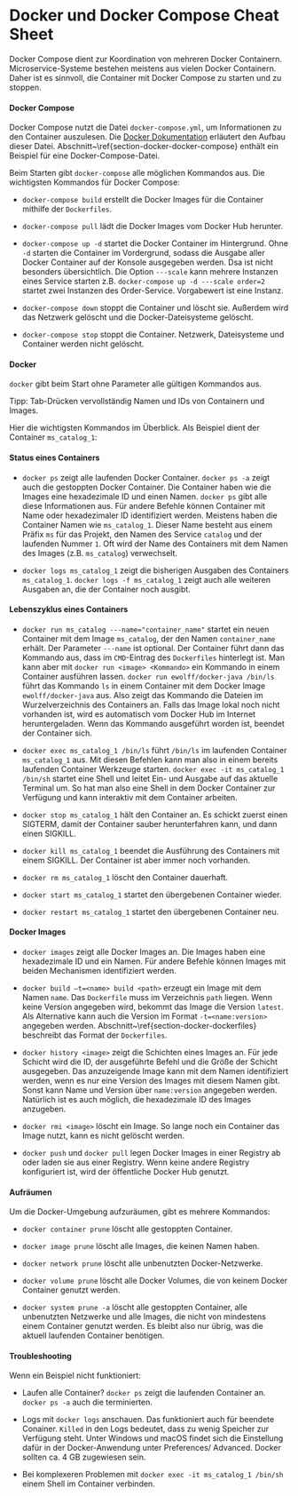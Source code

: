 # Docker und Docker Compose Cheat Sheet

Docker Compose dient zur Koordination von mehreren Docker Containern.
Microservice-Systeme bestehen meistens aus vielen Docker Containern.
Daher ist es sinnvoll, die Container mit Docker Compose zu
starten und zu stoppen.

#### Docker Compose

Docker Compose nutzt die Datei `docker-compose.yml`, um
Informationen zu den Container auszulesen. Die
[Docker Dokumentation](https://docs.docker.com/compose/compose-file/)
erläutert den Aufbau dieser Datei.
Abschnitt~\ref{section-docker-docker-compose} enthält ein Beispiel für
eine Docker-Compose-Datei.

Beim Starten gibt `docker-compose` alle möglichen Kommandos aus. Die
wichtigsten Kommandos für Docker Compose:

* `docker-compose build` erstellt die Docker Images für die Container
  mithilfe der `Dockerfiles`.

* `docker-compose pull` lädt die Docker Images vom Docker Hub
  herunter.

* `docker-compose up -d` startet die Docker Container im Hintergrund.
Ohne `-d` starten die Container im Vordergrund, sodass die Ausgabe aller Docker
Container auf der Konsole ausgegeben werden. Dsa ist nicht besonders
übersichtlich. Die Option `---scale`
kann mehrere Instanzen eines Service starten z.B.
`docker-compose up -d ---scale order=2` startet zwei Instanzen des
Order-Service. Vorgabewert ist eine Instanz.

* `docker-compose down` stoppt die Container und löscht sie. Außerdem
wird das Netzwerk gelöscht und die Docker-Dateisysteme gelöscht.

* `docker-compose stop` stoppt die Container. Netzwerk,
  Dateisysteme und Container werden nicht gelöscht.

#### Docker

`docker` gibt beim Start ohne Parameter alle gültigen Kommandos aus.

Tipp: Tab-Drücken vervollständig Namen und IDs von Containern und
Images.

Hier die wichtigsten Kommandos im Überblick. Als Beispiel dient
der Container `ms_catalog_1`:

#### Status eines Containers

* `docker ps` zeigt alle laufenden Docker Container. `docker ps -a`
zeigt auch die gestoppten Docker Container. Die Container haben wie
die Images eine hexadezimale ID und einen Namen.
`docker ps` gibt alle diese Informationen aus.
Für andere Befehle
können Container mit Name oder hexadezimaler ID identifiziert
werden. Meistens
haben die Container Namen wie `ms_catalog_1`. Dieser Name besteht aus
einem Präfix `ms` für das Projekt, den Namen des Service `catalog` und
der laufenden Nummer `1`.
Oft wird der Name des
Containers mit dem Namen des Images (z.B. `ms_catalog`) verwechselt.

* `docker logs ms_catalog_1` zeigt die bisherigen Ausgaben des
      Containers `ms_catalog_1`. `docker logs -f ms_catalog_1` zeigt
      auch alle weiteren Ausgaben an, die der Container noch ausgibt.

#### Lebenszyklus eines Containers

* `docker run ms_catalog ---name="container_name"` startet ein neuen
Container mit dem Image `ms_catalog`, der den
Namen `container_name` erhält. Der Parameter `---name` ist
optional. Der Container
führt dann das Kommando aus, dass im `CMD`-Eintrag des `Dockerfiles`
hinterlegt ist. Man kann aber mit `docker run <image> <Kommando>`
ein Kommando in einem Container ausführen lassen. `docker run
ewolff/docker-java /bin/ls` führt das Kommando `ls` in einem Container
mit dem Docker Image `ewolff/docker-java` aus. Also zeigt das Kommando
die
Dateien im Wurzelverzeichnis des Containers an. Falls das Image lokal
noch nicht vorhanden ist, wird es automatisch vom Docker Hub im
Internet heruntergeladen. Wenn das Kommando ausgeführt worden ist,
beendet der Container sich.

* `docker exec ms_catalog_1 /bin/ls` führt `/bin/ls` im laufenden Container
  `ms_catalog_1` aus. Mit diesen Befehlen kann man also in einem
  bereits laufenden Container
  Werkzeuge starten. `docker exec -it ms_catalog_1 /bin/sh` startet
  eine Shell und leitet Ein- und Ausgabe auf das aktuelle Terminal
  um. So hat man also eine Shell in dem Docker Container zur
  Verfügung und kann interaktiv mit dem Container arbeiten.

* `docker stop ms_catalog_1` hält den Container an. Es
  schickt zuerst einen SIGTERM, damit der Container sauber
  herunterfahren kann, und dann einen SIGKILL. 

* `docker kill ms_catalog_1` beendet die Ausführung des 
  Containers mit einem SIGKILL. Der Container ist aber immer noch vorhanden.

* `docker rm ms_catalog_1` löscht den Container dauerhaft.

* `docker start ms_catalog_1` startet den übergebenen Container wieder.

* `docker restart ms_catalog_1` startet den übergebenen Container neu.

#### Docker Images

* `docker images` zeigt alle Docker Images an. Die Images haben eine
hexadezimale ID und ein Namen. Für andere Befehle können Images mit
beiden Mechanismen identifiziert werden.

* `docker build –t=<name> build <path>` erzeugt ein Image mit dem Namen
`name`. Das `Dockerfile` muss im Verzeichnis `path` liegen. Wenn keine
Version angegeben wird, bekommt das Image die Version `latest`. Als
Alternative kann auch die Version im Format `-t=<name:version>`
angegeben werden. Abschnitt~\ref{section-docker-dockerfiles}
beschreibt das Format der `Dockerfiles`.

* `docker history <image>` zeigt die Schichten eines Images an. Für jede
Schicht wird die ID, der ausgeführte Befehl und die Größe der Schicht
ausgegeben. Das anzuzeigende Image kann mit dem Namen
identifiziert werden, wenn es nur eine Version des Images mit diesem
Namen gibt. Sonst kann Name und Version über `name:version` angegeben
werden. Natürlich ist es auch möglich, die hexadezimale ID des Images
anzugeben.

* `docker rmi <image>` löscht ein Image. So lange noch
ein Container das Image nutzt, kann es nicht gelöscht
werden.

* `docker push` und `docker pull` legen Docker Images in einer Registry
ab oder laden sie aus einer Registry. Wenn keine andere Registry
konfiguriert ist, wird der öffentliche Docker Hub genutzt.

#### Aufräumen

Um die Docker-Umgebung aufzuräumen, gibt es mehrere Kommandos:

* `docker container prune` löscht alle gestoppten Container.

* `docker image prune` löscht alle Images, die keinen Namen haben.

* `docker network prune` löscht alle unbenutzten Docker-Netzwerke.

* `docker volume prune` löscht alle Docker Volumes, die von keinem
Docker Container genutzt werden.

* `docker system prune -a` löscht alle gestoppten Container, alle
  unbenutzten Netzwerke und alle Images, die nicht von mindestens
  einem Container genutzt werden. Es bleibt also nur übrig, was die
  aktuell laufenden Container benötigen.

#### Troubleshooting

Wenn ein Beispiel nicht funktioniert:

* Laufen alle Container? `docker ps` zeigt die laufenden Container
  an. `docker ps -a` auch die terminierten.

* Logs mit `docker logs` anschauen. Das funktioniert auch für beendete
  Conainer. `Killed` in den Logs bedeutet, dass zu wenig Speicher zur
  Verfügung steht. Unter Windows und macOS findet sich die Einstellung
  dafür in der Docker-Anwendung unter Preferences/ Advanced. Docker
  sollten ca. 4 GB zugewiesen sein.

* Bei komplexeren Problemen mit `docker exec -it ms_catalog_1 /bin/sh`
  einem Shell im Container verbinden.



